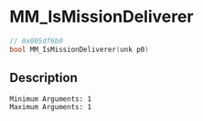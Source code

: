 # MM_IsMissionDeliverer
```c
// 0x005df6b0
bool MM_IsMissionDeliverer(unk p0)
```
## Description
```
Minimum Arguments: 1
Maximum Arguments: 1
```
